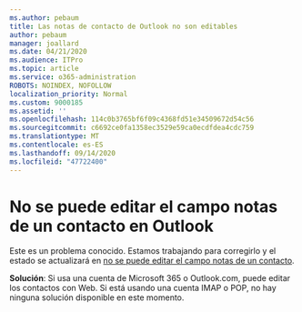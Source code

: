 ```yaml
---
ms.author: pebaum
title: Las notas de contacto de Outlook no son editables
author: pebaum
manager: joallard
ms.date: 04/21/2020
ms.audience: ITPro
ms.topic: article
ms.service: o365-administration
ROBOTS: NOINDEX, NOFOLLOW
localization_priority: Normal
ms.custom: 9000185
ms.assetid: ''
ms.openlocfilehash: 114c0b3765bf6f09c4368fd51e34509672d54c56
ms.sourcegitcommit: c6692ce0fa1358ec3529e59ca0ecdfdea4cdc759
ms.translationtype: MT
ms.contentlocale: es-ES
ms.lasthandoff: 09/14/2020
ms.locfileid: "47722400"
---
```

# <a name="cant-edit-the-notes-field-for-a-contact-in-outlook"></a>No se puede editar el campo notas de un contacto en Outlook
Este es un problema conocido. Estamos trabajando para corregirlo y el estado se actualizará en [no se puede editar el campo notas de un contacto](https://support.office.com/article/fb8394ce-04ce-48b5-bae4-be46f77f10fe).

**Solución**: Si usa una cuenta de Microsoft 365 o Outlook.com, puede editar los contactos con Web. Si está usando una cuenta IMAP o POP, no hay ninguna solución disponible en este momento.